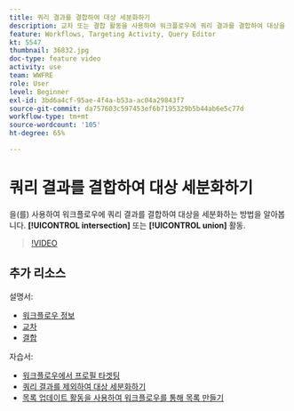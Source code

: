 ```yaml
---
title: 쿼리 결과를 결합하여 대상 세분화하기
description: 교차 또는 결합 활동을 사용하여 워크플로우에 쿼리 결과를 결합하여 대상을 세분화하는 방법을 알아봅니다.
feature: Workflows, Targeting Activity, Query Editor
kt: 5547
thumbnail: 36832.jpg
doc-type: feature video
activity: use
team: WWFRE
role: User
level: Beginner
exl-id: 3bd6a4cf-95ae-4f4a-b53a-ac04a29843f7
source-git-commit: da757603c597453ef6b7195329b5b44ab6e5c77d
workflow-type: tm+mt
source-wordcount: '105'
ht-degree: 65%

---
```


# 쿼리 결과를 결합하여 대상 세분화하기

을(를) 사용하여 워크플로우에 쿼리 결과를 결합하여 대상을 세분화하는 방법을 알아봅니다. **[!UICONTROL intersection]** 또는 **[!UICONTROL union]** 활동.

>[!VIDEO](https://video.tv.adobe.com/v/36832?quality=12)

## 추가 리소스

설명서:

* [워크플로우 정보](https://experienceleague.adobe.com/docs/campaign-classic/using/automating-with-workflows/introduction/about-workflows.html?lang=ko)
* [교차](https://experienceleague.adobe.com/docs/campaign-classic/using/automating-with-workflows/targeting-activities/intersection.html)
* [결합](https://experienceleague.adobe.com/docs/campaign-classic/using/automating-with-workflows/targeting-activities/union.html)

자습서:

* [워크플로우에서 프로필 타겟팅](/help/getting-started/targeting-profiles-in-a-workflow.md)
* [쿼리 결과를 제외하여 대상 세분화하기](/help/automating-with-workflows/refining-targets-by-excluding-query-results.md)
* [목록 업데이트 활동을 사용하여 워크플로우를 통해 목록 만들기](/help/automating-with-workflows/using-the-update-list-activity.md)
